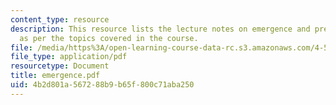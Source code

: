```yaml
---
content_type: resource
description: This resource lists the lecture notes on emergence and predictability
  as per the topics covered in the course.
file: /media/https%3A/open-learning-course-data-rc.s3.amazonaws.com/4-520-computational-design-i-theory-and-applications-fall-2005/4b2d801a567288b9b65f800c71aba250_emergence.pdf
file_type: application/pdf
resourcetype: Document
title: emergence.pdf
uid: 4b2d801a-5672-88b9-b65f-800c71aba250
---
```

